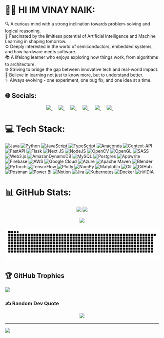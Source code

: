 # 🙋‍♂️ HI IM VINAY NAIK:
🔍 A curious mind with a strong inclination towards problem-solving and logical reasoning.<br>🤖 Fascinated by the limitless potential of Artificial Intelligence and Machine Learning in shaping tomorrow.<br>⚙️ Deeply interested in the world of semiconductors, embedded systems, and how hardware meets software.<br>📚 A lifelong learner who enjoys exploring how things work, from algorithms to architecture.<br>🌐 Striving to bridge the gap between innovative tech and real-world impact.<br>🧠 Believe in learning not just to know more, but to understand better.<br>✨ Always evolving - one experiment, one bug fix, and one idea at a time.


## 🌐 Socials:

<p align="center">
  <a href="https://www.linkedin.com/in/vnay1712/">
    <img src="https://img.shields.io/badge/LinkedIn-%230077B5.svg?logo=linkedin&logoColor=white" />
  </a>&nbsp;&nbsp;&nbsp;&nbsp;
  <a href="https://www.reddit.com/user/Sh1nobi012/">
    <img src="https://img.shields.io/badge/Reddit-%23FF4500.svg?logo=Reddit&logoColor=white" />
  </a>&nbsp;&nbsp;&nbsp;&nbsp;
  <a href="https://my-portfolio-blush-mu-43.vercel.app/">
    <img src="https://img.shields.io/badge/Portfolio-%23000000.svg?style=flat-square&logo=firefox&logoColor=%23FF7139" />
  </a>&nbsp;&nbsp;&nbsp;&nbsp;
  <a href="https://www.youtube.com/@vinaynaik9105">
    <img src="https://img.shields.io/badge/YouTube-%23FF0000.svg?logo=YouTube&logoColor=white" />
  </a>&nbsp;&nbsp;&nbsp;&nbsp;
  <a href="https://x.com/vnaik012">
    <img src="https://img.shields.io/badge/X-black.svg?logo=X&logoColor=white" />
  </a>&nbsp;&nbsp;&nbsp;&nbsp;
  <a href="mailto:vnaynk12@gmail.com">
    <img src="https://img.shields.io/badge/Email-D14836?logo=gmail&logoColor=white" />
  </a>&nbsp;&nbsp;&nbsp;&nbsp;
</p>



# 💻 Tech Stack:
![Java](https://img.shields.io/badge/java-%23ED8B00.svg?style=flat-square&logo=openjdk&logoColor=white) ![Python](https://img.shields.io/badge/python-3670A0?style=flat-square&logo=python&logoColor=ffdd54) ![JavaScript](https://img.shields.io/badge/javascript-%23323330.svg?style=flat-square&logo=javascript&logoColor=%23F7DF1E) ![TypeScript](https://img.shields.io/badge/typescript-%23007ACC.svg?style=flat-square&logo=typescript&logoColor=white) ![Anaconda](https://img.shields.io/badge/Anaconda-%2344A833.svg?style=flat-square&logo=anaconda&logoColor=white) ![Context-API](https://img.shields.io/badge/Context--Api-000000?style=flat-square&logo=react) ![FastAPI](https://img.shields.io/badge/FastAPI-005571?style=flat-square&logo=fastapi) ![Flask](https://img.shields.io/badge/flask-%23000.svg?style=flat-square&logo=flask&logoColor=white) ![Next JS](https://img.shields.io/badge/Next-black?style=flat-square&logo=next.js&logoColor=white) ![NodeJS](https://img.shields.io/badge/node.js-6DA55F?style=flat-square&logo=node.js&logoColor=white) ![OpenCV](https://img.shields.io/badge/opencv-%23white.svg?style=flat-square&logo=opencv&logoColor=white) ![OpenGL](https://img.shields.io/badge/OpenGL-%23FFFFFF.svg?style=flat-square&logo=opengl) ![SASS](https://img.shields.io/badge/SASS-hotpink.svg?style=flat-square&logo=SASS&logoColor=white) ![Web3.js](https://img.shields.io/badge/web3.js-F16822?style=flat-square&logo=web3.js&logoColor=white) ![AmazonDynamoDB](https://img.shields.io/badge/Amazon%20DynamoDB-4053D6?style=flat-square&logo=Amazon%20DynamoDB&logoColor=white) ![MySQL](https://img.shields.io/badge/mysql-4479A1.svg?style=flat-square&logo=mysql&logoColor=white) ![Postgres](https://img.shields.io/badge/postgres-%23316192.svg?style=flat-square&logo=postgresql&logoColor=white) ![Appwrite](https://img.shields.io/badge/Appwrite-%23FD366E.svg?style=flat-square&logo=appwrite&logoColor=white) ![Firebase](https://img.shields.io/badge/firebase-%23039BE5.svg?style=flat-square&logo=firebase) ![AWS](https://img.shields.io/badge/AWS-%23FF9900.svg?style=flat-square&logo=amazon-aws&logoColor=white) ![Google Cloud](https://img.shields.io/badge/GoogleCloud-%234285F4.svg?style=flat-square&logo=google-cloud&logoColor=white) ![Azure](https://img.shields.io/badge/azure-%230072C6.svg?style=flat-square&logo=microsoftazure&logoColor=white) ![Apache Maven](https://img.shields.io/badge/Apache%20Maven-C71A36?style=flat-square&logo=Apache%20Maven&logoColor=white) ![Blender](https://img.shields.io/badge/blender-%23F5792A.svg?style=flat-square&logo=blender&logoColor=white) ![PyTorch](https://img.shields.io/badge/PyTorch-%23EE4C2C.svg?style=flat-square&logo=PyTorch&logoColor=white) ![TensorFlow](https://img.shields.io/badge/TensorFlow-%23FF6F00.svg?style=flat-square&logo=TensorFlow&logoColor=white) ![Plotly](https://img.shields.io/badge/Plotly-%233F4F75.svg?style=flat-square&logo=plotly&logoColor=white) ![NumPy](https://img.shields.io/badge/numpy-%23013243.svg?style=flat-square&logo=numpy&logoColor=white) ![Matplotlib](https://img.shields.io/badge/Matplotlib-%23ffffff.svg?style=flat-square&logo=Matplotlib&logoColor=black) ![Git](https://img.shields.io/badge/git-%23F05033.svg?style=flat-square&logo=git&logoColor=white) ![GitHub](https://img.shields.io/badge/github-%23121011.svg?style=flat-square&logo=github&logoColor=white) ![Postman](https://img.shields.io/badge/Postman-FF6C37?style=flat-square&logo=postman&logoColor=white) ![Power Bi](https://img.shields.io/badge/power_bi-F2C811?style=flat-square&logo=powerbi&logoColor=black) ![Notion](https://img.shields.io/badge/Notion-%23000000.svg?style=flat-square&logo=notion&logoColor=white) ![Jira](https://img.shields.io/badge/jira-%230A0FFF.svg?style=flat-square&logo=jira&logoColor=white) ![Kubernetes](https://img.shields.io/badge/kubernetes-%23326ce5.svg?style=flat-square&logo=kubernetes&logoColor=white) ![Docker](https://img.shields.io/badge/docker-%230db7ed.svg?style=flat-square&logo=docker&logoColor=white) ![nVIDIA](https://img.shields.io/badge/nVIDIA-%2376B900.svg?style=flat-square&logo=nVIDIA&logoColor=white)

# 📊 GitHub Stats:

<div align="center">
  <img src="https://github-readme-stats.vercel.app/api?username=Vnay12&theme=radical&hide_border=false&include_all_commits=true&count_private=false" height="200px"/>
  <img src="https://github-readme-stats.vercel.app/api/top-langs/?username=Vnay12&theme=radical&hide_border=false&include_all_commits=true&count_private=false&layout=compact" height="200px"/>
</div>

<br/>

<div align="center">
  <img src="https://nirzak-streak-stats.vercel.app/?user=Vnay12&theme=radical&hide_border=false" height="200px"/>
</div>


![snake gif](https://github.com/Vnay12/Vnay12/blob/output/github-snake-dark.svg)

## 🏆 GitHub Trophies
![](https://github-profile-trophy.vercel.app/?username=Vnay12&theme=radical&no-frame=false&no-bg=true&margin-w=4)

### ✍️ Random Dev Quote
<div align="center">
  <img src="https://quotes-github-readme.vercel.app/api?type=horizontal&theme=radical" />
</div>

---
[![](https://visitcount.itsvg.in/api?id=Vnay12&icon=4&color=0)](https://visitcount.itsvg.in)

<!-- Proudly created with GPRM ( https://gprm.itsvg.in ) -->

